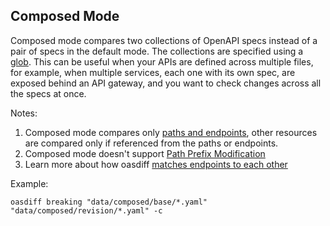 ## Composed Mode
Composed mode compares two collections of OpenAPI specs instead of a pair of specs in the default mode.
The collections are specified using a [glob](https://en.wikipedia.org/wiki/Glob_(programming)).
This can be useful when your APIs are defined across multiple files, for example, when multiple services, each one with its own spec, are exposed behind an API gateway, and you want to check changes across all the specs at once.

Notes: 
1. Composed mode compares only [paths and endpoints](DIFF.md#paths-vs-endpoints), other resources are compared only if referenced from the paths or endpoints.
2. Composed mode doesn't support [Path Prefix Modification](PATH-PREFIX.md) 
3. Learn more about how oasdiff [matches endpoints to each other](MATCHING-ENDPOINTS.md)

Example:
```
oasdiff breaking "data/composed/base/*.yaml" "data/composed/revision/*.yaml" -c
```
